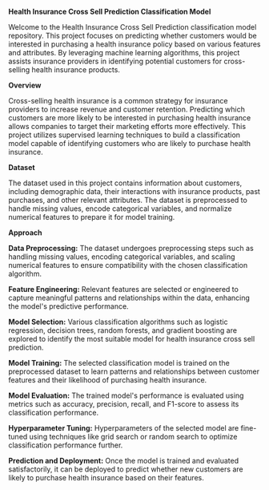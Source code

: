 **Health Insurance Cross Sell Prediction Classification Model**

Welcome to the Health Insurance Cross Sell Prediction classification model repository. This project focuses on predicting whether customers would be interested in purchasing a health insurance policy based on various features and attributes. By leveraging machine learning algorithms, this project assists insurance providers in identifying potential customers for cross-selling health insurance products.

**Overview**

Cross-selling health insurance is a common strategy for insurance providers to increase revenue and customer retention. Predicting which customers are more likely to be interested in purchasing health insurance allows companies to target their marketing efforts more effectively. This project utilizes supervised learning techniques to build a classification model capable of identifying customers who are likely to purchase health insurance.

**Dataset**

The dataset used in this project contains information about customers, including demographic data, their interactions with insurance products, past purchases, and other relevant attributes. The dataset is preprocessed to handle missing values, encode categorical variables, and normalize numerical features to prepare it for model training.

**Approach**

**Data Preprocessing:**
The dataset undergoes preprocessing steps such as handling missing values, encoding categorical variables, and scaling numerical features to ensure compatibility with the chosen classification algorithm.

**Feature Engineering:**
Relevant features are selected or engineered to capture meaningful patterns and relationships within the data, enhancing the model's predictive performance.

**Model Selection:**
Various classification algorithms such as logistic regression, decision trees, random forests, and gradient boosting are explored to identify the most suitable model for health insurance cross sell prediction.

**Model Training:**
The selected classification model is trained on the preprocessed dataset to learn patterns and relationships between customer features and their likelihood of purchasing health insurance.

**Model Evaluation:**
The trained model's performance is evaluated using metrics such as accuracy, precision, recall, and F1-score to assess its classification performance.

**Hyperparameter Tuning:**
Hyperparameters of the selected model are fine-tuned using techniques like grid search or random search to optimize classification performance further.

**Prediction and Deployment:**
Once the model is trained and evaluated satisfactorily, it can be deployed to predict whether new customers are likely to purchase health insurance based on their features.

